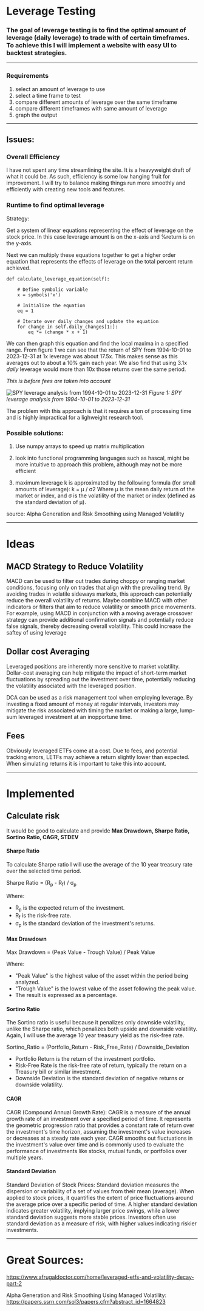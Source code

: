 # Leverage Testing

### The goal of leverage testing is to find the optimal amount of leverage (daily leverage) to trade with of certain timeframes. To achieve this I will implement a website with easy UI to backtest strategies.
---
### Requirements

1. select an amount of leverage to use
2. select a time frame to test
3. compare different amounts of leverage over the same timeframe
4. compare different timeframes with same amount of leverage
5. graph the output

---
## Issues:

### Overall Efficiency

I have not spent any time streamlining the site. It is a heavyweight draft of what it could be. As such, efficiency is some low hanging fruit for improvement. I will try to balance making things run more smoothly and efficiently with creating new tools and features.

### Runtime to find optimal leverage

Strategy: 

Get a system of linear equations representing the effect of leverage on the stock price. In this case leverage amount is on the x-axis and %return is on the y-axis. 

Next we can multiply these equations together to get a higher order equation that represents the effects of leverage on the total percent return achieved.

```
def calculate_leverage_equation(self):

    # Define symbolic variable
    x = symbols('x')

    # Initialize the equation
    eq = 1

    # Iterate over daily changes and update the equation
    for change in self.daily_changes[1:]:
        eq *= (change * x + 1)
```

We can then graph this equation and find the local maxima in a specified range. From figure 1 we can see that the return of SPY from 1994-10-01 to 2023-12-31 at 1x leverage was about 17.5x. This makes sense as this averages out to about a 10% gain each year. We also find that using 3.1x *daily* leverage would more than 10x those returns over the same period. 

*This is before fees are taken into account*

![SPY leverage analysis from 1994-10-01 to 2023-12-31](/images/Figure_1.png) *Figure 1: SPY leverage analysis from 1994-10-01 to 2023-12-31*

The problem with this approach is that it requires a ton of processing time and is highly impractical for a lighweight research tool. 

### Possible solutions:

1. Use numpy arrays to speed up matrix multiplication

2. look into functional programming languages such as hascal, might be more intuitive to approach this problem, although may not be more efficient

3. maximum leverage k is approximated by the following formula (for small amounts of leverage):
k = μ / σ2
Where μ is the mean daily return of the market or index, and σ is the volatility of the market or index (defined as the standard deviation of μ).

source: Alpha Generation and Risk Smoothing using Managed Volatility


---

# Ideas

## MACD Strategy to Reduce Volatility

MACD can be used to filter out trades during choppy or ranging market conditions, focusing only on trades that align with the prevailing trend. By avoiding trades in volatile sideways markets, this approach can potentially reduce the overall volatility of returns. Maybe combine MACD with other indicators or filters that aim to reduce volatility or smooth price movements. For example, using MACD in conjunction with a moving average crossover strategy can provide additional confirmation signals and potentially reduce false signals, thereby decreasing overall volatility. This could increase the saftey of using leverage

## Dollar cost Averaging

Leveraged positions are inherently more sensitive to market volatility. Dollar-cost averaging can help mitigate the impact of short-term market fluctuations by spreading out the investment over time, potentially reducing the volatility associated with the leveraged position.

DCA can be used as a risk management tool when employing leverage. By investing a fixed amount of money at regular intervals, investors may mitigate the risk associated with timing the market or making a large, lump-sum leveraged investment at an inopportune time.

## Fees

Obviously leveraged ETFs come at a cost. Due to fees, and potential tracking errors, LETFs may achieve a return slightly lower than expected. When simulating returns it is important to take this into account.

---
# Implemented

## Calculate risk

It would be good to calculate and provide **Max Drawdown, Sharpe Ratio, Sortino Ratio, CAGR, STDEV** 

#### Sharpe Ratio
To calculate Sharpe ratio I will use the average of the 10 year treasury rate over the selected time period. 

Sharpe Ratio = (R<sub>p</sub> - R<sub>f</sub>) / σ<sub>p</sub>

Where:

- R<sub>p</sub> is the expected return of the investment.
- R<sub>f</sub> is the risk-free rate.
- σ<sub>p</sub> is the standard deviation of the investment's returns.

#### Max Drawdown

Max Drawdown = (Peak Value - Trough Value) / Peak Value

Where:

- "Peak Value" is the highest value of the asset within the period being analyzed.
- "Trough Value" is the lowest value of the asset following the peak value.
- The result is expressed as a percentage.

#### Sortino Ratio

The Sortino ratio is useful because it penalizes only downside volatility, unlike the Sharpe ratio, which penalizes both upside and downside volatility. Again, I will use the average 10 year treasury yield as the risk-free rate.
 
Sortino_Ratio = (Portfolio_Return - Risk_Free_Rate) / Downside_Deviation

- Portfolio Return is the return of the investment portfolio.
- Risk-Free Rate is the risk-free rate of return, typically the return on a Treasury bill or similar investment.
- Downside Deviation is the standard deviation of negative returns or downside volatility.

#### CAGR
CAGR (Compound Annual Growth Rate): CAGR is a measure of the annual growth rate of an investment over a specified period of time. It represents the geometric progression ratio that provides a constant rate of return over the investment's time horizon, assuming the investment's value increases or decreases at a steady rate each year. CAGR smooths out fluctuations in the investment's value over time and is commonly used to evaluate the performance of investments like stocks, mutual funds, or portfolios over multiple years.

#### Standard Deviation
Standard Deviation of Stock Prices: Standard deviation measures the dispersion or variability of a set of values from their mean (average). When applied to stock prices, it quantifies the extent of price fluctuations around the average price over a specific period of time. A higher standard deviation indicates greater volatility, implying larger price swings, while a lower standard deviation suggests more stable prices. Investors often use standard deviation as a measure of risk, with higher values indicating riskier investments.


---
# Great Sources:

https://www.afrugaldoctor.com/home/leveraged-etfs-and-volatility-decay-part-2

Alpha Generation and Risk Smoothing Using Managed Volatility: https://papers.ssrn.com/sol3/papers.cfm?abstract_id=1664823